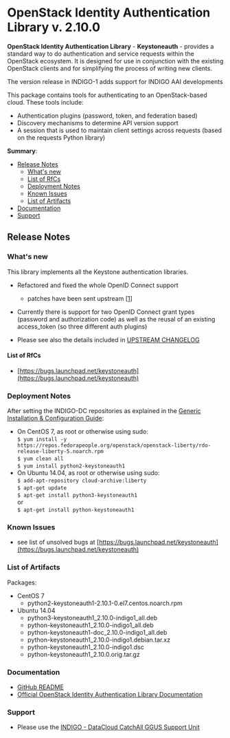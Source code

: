 # OpenStack Identity Authentication Library v. 2.10.0

**OpenStack Identity Authentication Library** - **Keystoneauth** - provides a standard way to do authentication and service requests within the OpenStack ecosystem. It is designed for use in conjunction with the existing OpenStack clients and for simplifying the process of writing new clients.

The version release in INDIGO-1 adds support for INDIGO AAI developments

This package contains tools for authenticating to an OpenStack-based cloud. These tools include:
* Authentication plugins (password, token, and federation based)
* Discovery mechanisms to determine API version support
* A session that is used to maintain client settings across requests (based on the requests Python library)

**Summary**:
* [Release Notes](#id1)
  * [What's new](#id2)
  * [List of RfCs](#id3)
  * [Deployment Notes](#id4)
  * [Known Issues](#id5)
  * [List of Artifacts](#id7)
* [Documentation](#id6)
* [Support](#id8)


<a id="id1"></a>
## Release Notes

<a id="id2"></a>
### What's new
This library implements all the Keystone authentication libraries. 
* Refactored and fixed the whole OpenID Connect support
  * patches have been sent upstream [[1](https://review.openstack.org/#/q/project:openstack/keystoneauth+owner:%22Alvaro+Lopez+Garcia+%253Caloga%2540ifca.unican.es%253E%22)]
* Currently there is support for two OpenID Connect grant types (password
and authorization code) as well as the reusal of an existing
access_token (so three different auth plugins) 

* Please see also the details included in [UPSTREAM CHANGELOG](http://docs.openstack.org/developer/keystoneauth/history.html#id1)
<a id="id3"></a>

#### List of RfCs 

* [https://bugs.launchpad.net/keystoneauth](https://bugs.launchpad.net/keystoneauth)

<a id="id4"></a>
### Deployment Notes
After setting the INDIGO-DC repositories as explained in the [Generic Installation & Configuration Guide](generic_installation_and_configuration_guide_1.md):
* On CentOS 7, as root or otherwise using sudo:<br>
  ```$ yum install -y https://repos.fedorapeople.org/openstack/openstack-liberty/rdo-release-liberty-5.noarch.rpm```<br>
  ```$ yum clean all```<br>
  ```$ yum install python2-keystoneauth1```<br>
* On Ubuntu 14.04, as root or otherwise using sudo:<br>
  ```$ add-apt-repository cloud-archive:liberty```<br>
  ```$ apt-get update```<br>
  ```$ apt-get install python3-keystoneauth1```<br>
or <br>
  ```$ apt-get install python-keystoneauth1```<br>

<a id="id5"></a>
### Known Issues

* see list of unsolved bugs at [https://bugs.launchpad.net/keystoneauth](https://bugs.launchpad.net/keystoneauth)

<a id="id7"></a>
### List of Artifacts
Packages:
* CentOS 7
  * python2-keystoneauth1-2.10.1-0.el7.centos.noarch.rpm
* Ubuntu 14.04
  * python3-keystoneauth1_2.10.0-indigo1_all.deb
  * python-keystoneauth1_2.10.0-indigo1_all.deb
  * python-keystoneauth1-doc_2.10.0-indigo1_all.deb
  * python-keystoneauth1_2.10.0-indigo1.debian.tar.xz
  * python-keystoneauth1_2.10.0-indigo1.dsc
  * python-keystoneauth1_2.10.0.orig.tar.gz
  
<a id="id6"></a>
### Documentation

* [GitHub README](https://github.com/indigo-dc/keystoneauth/blob/master/README.rst)
* [Official OpenStack Identity Authentication Library Documentation](http://docs.openstack.org/developer/keystoneauth/)

<a id="id8"></a>
### Support

* Please use the [INDIGO - DataCloud CatchAll GGUS Support Unit](https://wiki.egi.eu/wiki/GGUS:INDIGO_DataCloud_Catch-all_FAQ)












